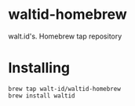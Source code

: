 # waltid-homebrew

walt.id's. Homebrew tap repository

# Installing

```
brew tap walt-id/waltid-homebrew
brew install waltid
```
